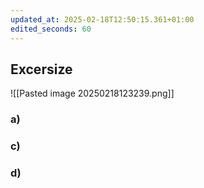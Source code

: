 ```yaml
---
updated_at: 2025-02-18T12:50:15.361+01:00
edited_seconds: 60
---
```

## Excersize
![[Pasted image 20250218123239.png]]

### a)
### c)
### d)
